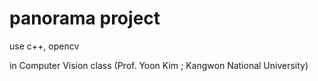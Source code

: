 # panorama project
use c++, opencv

in Computer Vision class (Prof. Yoon Kim ; Kangwon National University)
